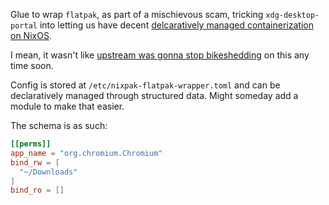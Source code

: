 Glue to wrap `flatpak`, as part of a mischievous scam, tricking `xdg-desktop-portal` into letting us have decent [delcaratively managed containerization on NixOS](https://github.com/nixpak/nixpak/).


I mean, it wasn't like [upstream was gonna stop bikeshedding](https://github.com/flatpak/xdg-desktop-portal/pull/741) on this any time soon.

Config is stored at `/etc/nixpak-flatpak-wrapper.toml` and can be declaratively managed through structured data. Might someday add a module to make that easier.

The schema is as such:

```toml
[[perms]]
app_name = "org.chromium.Chromium"
bind_rw = [
  "~/Downloads"
]
bind_ro = []
```